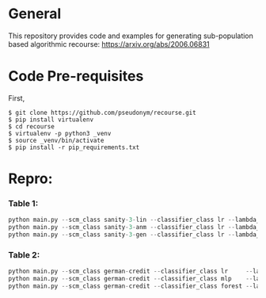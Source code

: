 # General

This repository provides code and examples for generating sub-population based algorithmic recourse: https://arxiv.org/abs/2006.06831

# Code Pre-requisites

First,
```console
$ git clone https://github.com/pseudonym/recourse.git
$ pip install virtualenv
$ cd recourse
$ virtualenv -p python3 _venv
$ source _venv/bin/activate
$ pip install -r pip_requirements.txt
```


# Repro:

### Table 1:
```python
python main.py --scm_class sanity-3-lin --classifier_class lr --lambda_lcb 2. --optimization_approach grad_descent --grad_descent_epochs 1000 --batch_number 0 --sample_count 100
python main.py --scm_class sanity-3-anm --classifier_class lr --lambda_lcb 2. --optimization_approach grad_descent --grad_descent_epochs 1000 --batch_number 0 --sample_count 100
python main.py --scm_class sanity-3-gen --classifier_class lr --lambda_lcb 2. --optimization_approach grad_descent --grad_descent_epochs 1000 --batch_number 0 --sample_count 100
```

### Table 2:
```python
python main.py --scm_class german-credit --classifier_class lr     --lambda_lcb 2.5 --optimization_approach grad_descent --grad_descent_epochs 1000 --non_intervenable_nodes x1 x2 x5 --batch_number 0 --sample_count 100
python main.py --scm_class german-credit --classifier_class mlp    --lambda_lcb 2.5 --optimization_approach grad_descent --grad_descent_epochs 1000 --non_intervenable_nodes x1 x2 x5 --batch_number 0 --sample_count 100
python main.py --scm_class german-credit --classifier_class forest --lambda_lcb 2.5 --optimization_approach brute_force  --grid_search_bins 10      --non_intervenable_nodes x1 x2 x5 --batch_number 0 --sample_count 100
```


